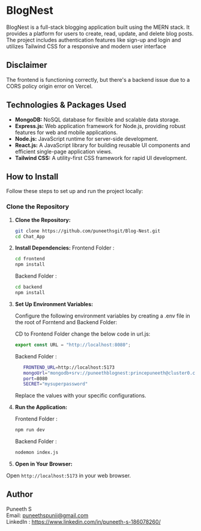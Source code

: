 # BlogNest

BlogNest is a full-stack blogging application built using the MERN stack. It provides a platform for users to create, read, update, and delete blog posts. The project includes authentication features like sign-up and login and utilizes Tailwind CSS for a responsive and modern user interface

## Disclaimer

The frontend is functioning correctly, but there's a backend issue due to a CORS policy origin error on Vercel.

## Technologies & Packages Used

- **MongoDB:** NoSQL database for flexible and scalable data storage.
- **Express.js:** Web application framework for Node.js, providing robust features for web and mobile applications.
- **Node.js:** JavaScript runtime for server-side development.
- **React.js:** A JavaScript library for building reusable UI components and efficient single-page application views.
- **Tailwind CSS:** A utility-first CSS framework for rapid UI development.


## How to Install

Follow these steps to set up and run the project locally:

### Clone the Repository

1.  **Clone the Repository:**

    ```bash
    git clone https://github.com/puneethsgit/Blog-Nest.git
    cd Chat_App
    ```
    
2.  **Install Dependencies:**
    Frontend Folder :

    ```bash
    cd frontend
    npm install
    ```

    Backend Folder :

    ```bash
    cd backend
    npm install
    ```

3.  **Set Up Environment Variables:**

    Configure the following environment variables by creating a .env file in the root of Forntend and Backend Folder:

    CD to Frontend Folder change the below code in url.js:

    ```url.js
    export const URL = "http://localhost:8080";
    ```

    Backend Folder :

    ```bash
       FRONTEND_URL=http://localhost:5173
       mongoUrl="mongodb+srv://puneethblognest:princepuneeth@cluster0.cojpe.mongodb.net/"
       port=8080
       SECRET="mysuperpassword"

    ```

    Replace the values with your specific configurations.
  
4.  **Run the Application:**

    Frontend Folder :

    ```bash
    npm run dev
    ```

    Backend Folder :

    ```bash
    nodemon index.js
    ```

5.  **Open in Your Browser:**

Open `http://localhost:5173` in your web browser.

## Author

Puneeth S \
Email: puneethspunii@gmail.com \
LinkedIn : https://www.linkedin.com/in/puneeth-s-186078260/

